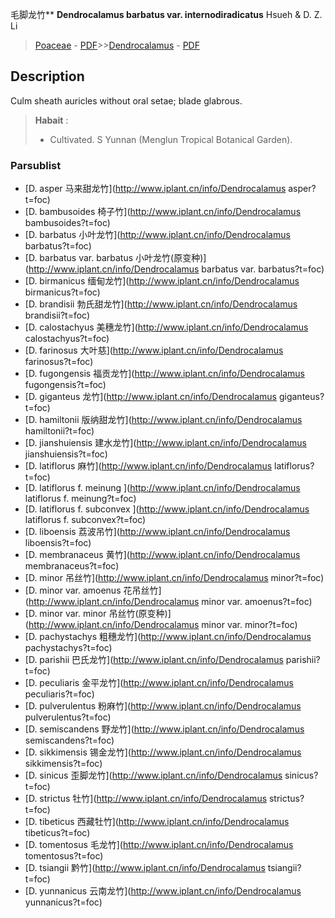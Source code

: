 毛脚龙竹** **Dendrocalamus barbatus var. internodiradicatus** Hsueh & D. Z. Li

> [Poaceae](http://www.iplant.cn/info/Poaceae?t=foc) - [PDF](http://www.iplant.cn/foc/pdf/Poaceae.pdf)>>[Dendrocalamus](http://www.iplant.cn/info/Dendrocalamus?t=foc) - [PDF](http://www.iplant.cn/foc/pdf/Dendrocalamus.pdf)
## Description

Culm sheath auricles without oral setae; blade glabrous.

> **Habait** : 
>* Cultivated. S Yunnan (Menglun Tropical Botanical Garden).

### Parsublist

* [D.  asper  马来甜龙竹](http://www.iplant.cn/info/Dendrocalamus asper?t=foc)
* [D.  bambusoides  椅子竹](http://www.iplant.cn/info/Dendrocalamus bambusoides?t=foc)
* [D.  barbatus  小叶龙竹](http://www.iplant.cn/info/Dendrocalamus barbatus?t=foc)
* [D.  barbatus var. barbatus  小叶龙竹(原变种)](http://www.iplant.cn/info/Dendrocalamus barbatus var. barbatus?t=foc)
* [D.  birmanicus  缅甸龙竹](http://www.iplant.cn/info/Dendrocalamus birmanicus?t=foc)
* [D.  brandisii  勃氏甜龙竹](http://www.iplant.cn/info/Dendrocalamus brandisii?t=foc)
* [D.  calostachyus  美穗龙竹](http://www.iplant.cn/info/Dendrocalamus calostachyus?t=foc)
* [D.  farinosus  大叶慈](http://www.iplant.cn/info/Dendrocalamus farinosus?t=foc)
* [D.  fugongensis  福贡龙竹](http://www.iplant.cn/info/Dendrocalamus fugongensis?t=foc)
* [D.  giganteus  龙竹](http://www.iplant.cn/info/Dendrocalamus giganteus?t=foc)
* [D.  hamiltonii  版纳甜龙竹](http://www.iplant.cn/info/Dendrocalamus hamiltonii?t=foc)
* [D.  jianshuiensis  建水龙竹](http://www.iplant.cn/info/Dendrocalamus jianshuiensis?t=foc)
* [D.  latiflorus  麻竹](http://www.iplant.cn/info/Dendrocalamus latiflorus?t=foc)
* [D.  latiflorus f. meinung  ](http://www.iplant.cn/info/Dendrocalamus latiflorus f. meinung?t=foc)
* [D.  latiflorus f. subconvex  ](http://www.iplant.cn/info/Dendrocalamus latiflorus f. subconvex?t=foc)
* [D.  liboensis  荔波吊竹](http://www.iplant.cn/info/Dendrocalamus liboensis?t=foc)
* [D.  membranaceus  黄竹](http://www.iplant.cn/info/Dendrocalamus membranaceus?t=foc)
* [D.  minor  吊丝竹](http://www.iplant.cn/info/Dendrocalamus minor?t=foc)
* [D.  minor var. amoenus  花吊丝竹](http://www.iplant.cn/info/Dendrocalamus minor var. amoenus?t=foc)
* [D.  minor var. minor  吊丝竹(原变种)](http://www.iplant.cn/info/Dendrocalamus minor var. minor?t=foc)
* [D.  pachystachys  粗穗龙竹](http://www.iplant.cn/info/Dendrocalamus pachystachys?t=foc)
* [D.  parishii  巴氏龙竹](http://www.iplant.cn/info/Dendrocalamus parishii?t=foc)
* [D.  peculiaris  金平龙竹](http://www.iplant.cn/info/Dendrocalamus peculiaris?t=foc)
* [D.  pulverulentus  粉麻竹](http://www.iplant.cn/info/Dendrocalamus pulverulentus?t=foc)
* [D.  semiscandens  野龙竹](http://www.iplant.cn/info/Dendrocalamus semiscandens?t=foc)
* [D.  sikkimensis  锡金龙竹](http://www.iplant.cn/info/Dendrocalamus sikkimensis?t=foc)
* [D.  sinicus  歪脚龙竹](http://www.iplant.cn/info/Dendrocalamus sinicus?t=foc)
* [D.  strictus  牡竹](http://www.iplant.cn/info/Dendrocalamus strictus?t=foc)
* [D.  tibeticus  西藏牡竹](http://www.iplant.cn/info/Dendrocalamus tibeticus?t=foc)
* [D.  tomentosus  毛龙竹](http://www.iplant.cn/info/Dendrocalamus tomentosus?t=foc)
* [D.  tsiangii  黔竹](http://www.iplant.cn/info/Dendrocalamus tsiangii?t=foc)
* [D.  yunnanicus  云南龙竹](http://www.iplant.cn/info/Dendrocalamus yunnanicus?t=foc)

